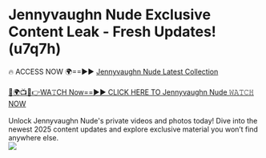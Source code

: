 # Jennyvaughn Nude Exclusive Content Leak - Fresh Updates! (u7q7h)

🔥 ACCESS NOW 🌍==►► <a href="https://tinyurl.com/yc657z5k" rel="nofollow">Jennyvaughn Nude Latest Collection</a>
<br><br>
[🔴🌍📺📱👉WA𝚃CH Now==►► CLICK HERE TO Jennyvaughn Nude 𝚆𝙰𝚃𝙲𝙷 NOW](https://tinyurl.com/yc657z5k)
<br><br>
Unlock Jennyvaughn Nude's private videos and photos today! Dive into the newest 2025 content updates and explore exclusive material you won’t find anywhere else.
<br>
<a href="https://tinyurl.com/yc657z5k" rel="nofollow" data-target="animated-image.originalLink"><img src="https://camo.githubusercontent.com/8a4f000d20f83aca3bf7ec5f350d767afa0574a8a352519fd8cfa583a6f93a33/68747470733a2f2f692e696d6775722e636f6d2f644a486b345a712e676966" data-canonical-src="https://i.imgur.com/dJHk4Zq.gif" style="max-width: 100%; display: inline-block;" data-target="animated-image.originalImage"></a>
<br>
